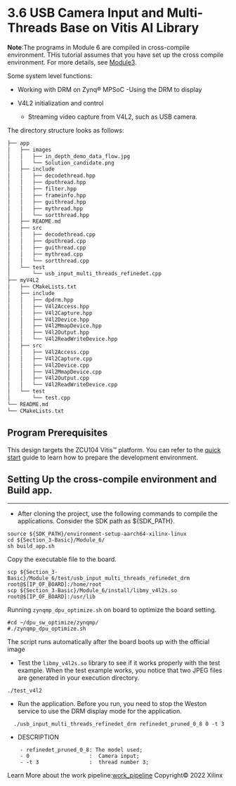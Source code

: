 # 3.6 USB Camera Input and Multi-Threads Base on Vitis AI Library

**Note**:The programs in Module 6 are compiled in cross-compile environment. THis tutorial assumes that you have set up the cross compile environment. For more details, see [Module3](../Module_3/README.md).

Some system level functions:
- Working with DRM on Zynq&reg; MPSoC
    -Using the DRM to display

- V4L2 initialization and control
    - Streaming video capture from V4L2, such as USB camera.

The directory structure looks as follows:
```bash
├── app
│   ├── images
│   │   ├── in_depth_demo_data_flow.jpg
│   │   └── Solution_candidate.png
│   ├── include
│   │   ├── decodethread.hpp
│   │   ├── dputhread.hpp
│   │   ├── filter.hpp
│   │   ├── frameinfo.hpp
│   │   ├── guithread.hpp
│   │   ├── mythread.hpp
│   │   └── sortthread.hpp
│   ├── README.md
│   ├── src
│   │   ├── decodethread.cpp
│   │   ├── dputhread.cpp
│   │   ├── guithread.cpp
│   │   ├── mythread.cpp
│   │   └── sortthread.cpp
│   └── test
│       └── usb_input_multi_threads_refinedet.cpp
├── myV4L2
│   ├── CMakeLists.txt
│   ├── include
│   │   ├── dpdrm.hpp
│   │   ├── V4l2Access.hpp
│   │   ├── V4l2Capture.hpp
│   │   ├── V4l2Device.hpp
│   │   ├── V4l2MmapDevice.hpp
│   │   ├── V4l2Output.hpp
│   │   └── V4l2ReadWriteDevice.hpp
│   ├── src
│   │   ├── V4l2Access.cpp
│   │   ├── V4l2Capture.cpp
│   │   ├── V4l2Device.cpp
│   │   ├── V4l2MmapDevice.cpp
│   │   ├── V4l2Output.cpp
│   │   └── V4l2ReadWriteDevice.cpp
│   └── test
│       └── test.cpp
└── README.md
└── CMakeLists.txt

```
## Program Prerequisites
This design targets the ZCU104 Vitis&trade; platform. You can refer to the [quick start](https://github.com/Xilinx/Vitis-AI/tree/master/demo/Vitis-AI-Library#quick-start-for-edge) guide to learn how to prepare the development environment.


## Setting Up the cross-compile environment and Build app.
---

- After cloning the project, use the following commands to compile the applications. Consider the SDK path as ${SDK_PATH}.


```
source ${SDK_PATH}/environment-setup-aarch64-xilinx-linux
cd ${Section_3-Basic}/Module_6/
sh build_app.sh
```
Copy the executable file to the board.

```
scp ${Section_3-Basic}/Module_6/test/usb_input_multi_threads_refinedet_drm root@$[IP_OF_BOARD]:/home/root
scp ${Section_3-Basic}/Module_6/install/libmy_v4l2s.so root@$[IP_OF_BOARD]:/usr/lib
```
Running `zynqmp_dpu_optimize.sh` on board to optimize the board setting.
```
#cd ~/dpu_sw_optimize/zynqmp/
#./zynqmp_dpu_optimize.sh
```
The script runs automatically after the board boots up with the official image
- Test the `libmy_v4l2s.so` library to see if it works properly with the test example. When the test example works, you notice that two JPEG files are generated in your execution directory.
```
./test_v4l2
```


- Run the application.
 Before you run, you need to stop the Weston service to use the DRM display mode for the application.
```
  ./usb_input_multi_threads_refinedet_drm refinedet_pruned_0_8 0 -t 3
```
- DESCRIPTION
```
    - refinedet_pruned_0_8: The model used;
    - 0                   :  Camera input;
    - -t 3                :  thread number 3;

```


Learn More about the work pipeline:[work_pipeline](app/README.md)
Copyright&copy; 2022 Xilinx
